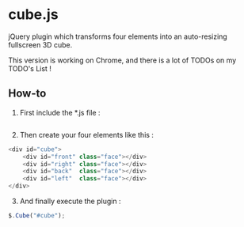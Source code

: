 cube.js
=======

jQuery plugin which transforms four elements into an auto-resizing fullscreen 3D cube.

This version is working on Chrome, and there is a lot of TODOs on my TODO's List ! 

How-to
------

1. First include the *.js file : <pre><code><script type="text/javascript" src="js/jquery.cube.js"></script></code></pre>

2. Then create your four elements like this : 

```js
<div id="cube">
	<div id="front" class="face"></div>
	<div id="right" class="face"></div>
	<div id="back"  class="face"></div>
	<div id="left"  class="face"></div>
</div>
```

3. And finally execute the plugin : 
```js
$.Cube("#cube");
```